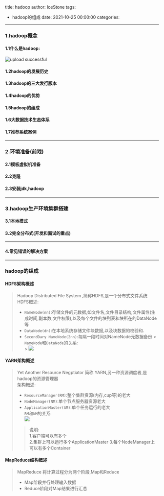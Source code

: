 title: hadoop
author: IceStone
tags:
  - hadoop的组成
date: 2021-10-25 00:00:00
categories:
---
### 1.hadoop概念

#### 1.1什么是hadoop:

![upload successful](/images/pasted-38.png)

#### 1.2hadoop的发展历史
#### 1.3hadoop的三大发行版本
#### 1.4hadoop的优势
#### 1.5hadoop的组成
#### 1.6大数据技术生态体系
#### 1.7推荐系统案例


---

### 2.环境准备(前戏)
#### 2.1模板虚拟机准备
#### 2.2克隆
#### 2.3安装jdk,hadoop

---

### 3.hadoop生产环境集群搭建
#### 3.1本地模式
#### 3.2完全分布式(开发和面试的重点)

---
#### 4.常见错误的解决方案


---

### hadoop的组成

#### HDFS架构概述

> Hadoop Distributed File System ,简称HDFS,是一个分布式文件系统  
> HDFS概述:
> + `NameNode(nn)`:存储文件的元数据,如文件名,文件目录结构,文件属性(生成时间,副本数,文件权限),以及每个文件的块列表和块所在的DataNode等
> + `DataNode(dn)`:在本地系统存储文件块数据,以及块数据的校验和.
> + `SecondDary NameNode(2nn)`:每隔一段时间对NameNode元数据备份
    > `NameNode`和`DataNode`的关系:  
    > ![](images/rgtn1dbvf2.png)

#### YARN架构概述

> Yet Another Resource Negptiator 简称 YARN,另一种资源调度者,是hadoop的资源管理器  
> 架构概述:
> + `ResourceManager(RM)`:整个集群资源(内存,cup等)的老大
> + `NodeManager(NM)`:单个节点服务器资源老大
> + `ApplicationMaster(AM)`:单个任务运行的老大  
> `RM`和`NM`的关系:   
> ![](images/pe6msgdz70.png)  
> > 说明:  
> 1.客户端可以有多个  
> 2.集群上可以运行多个ApplicationMaster
> 3.每个NodeManager上可以有多个Container


#### MapReduce结构概述  
> MapReduce 将计算过程分为两个阶段,Map和Reduce  
> + Map阶段并行处理输入数据  
> + Reduce阶段对Map结果进行汇总